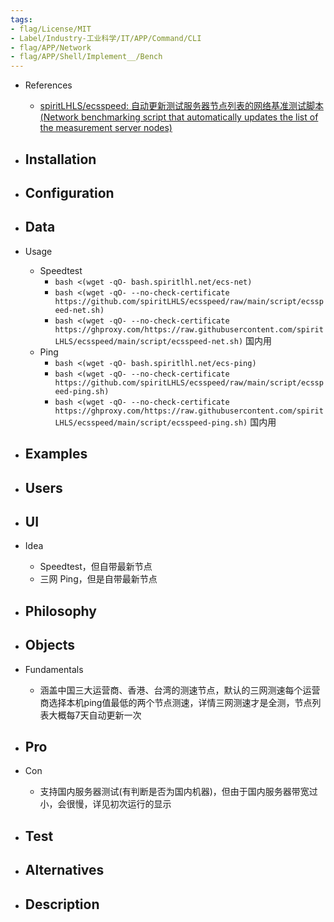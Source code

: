 ```yaml
---
tags:
- flag/License/MIT
- Label/Industry-工业科学/IT/APP/Command/CLI
- flag/APP/Network
- flag/APP/Shell/Implement__/Bench
---
```


- References
    - [spiritLHLS/ecsspeed: 自动更新测试服务器节点列表的网络基准测试脚本(Network benchmarking script that automatically updates the list of the measurement server nodes)](https://github.com/spiritLHLS/ecsspeed)

- Installation
    - 

- Configuration
    - 

- Data
    - 

- Usage
    - Speedtest
        - `bash <(wget -qO- bash.spiritlhl.net/ecs-net)`
        - `bash <(wget -qO- --no-check-certificate https://github.com/spiritLHLS/ecsspeed/raw/main/script/ecsspeed-net.sh)`
        - `bash <(wget -qO- --no-check-certificate https://ghproxy.com/https://raw.githubusercontent.com/spiritLHLS/ecsspeed/main/script/ecsspeed-net.sh)` 国内用
    - Ping
        - `bash <(wget -qO- bash.spiritlhl.net/ecs-ping)`
        - `bash <(wget -qO- --no-check-certificate https://github.com/spiritLHLS/ecsspeed/raw/main/script/ecsspeed-ping.sh)`
        - `bash <(wget -qO- --no-check-certificate https://ghproxy.com/https://raw.githubusercontent.com/spiritLHLS/ecsspeed/main/script/ecsspeed-ping.sh)` 国内用

- Examples
    - 

- Users
    - 

- UI
    - 

- Idea
    - Speedtest，但自带最新节点
    - 三网 Ping，但是自带最新节点

- Philosophy
    - 

- Objects
    - 

- Fundamentals
    - 涵盖中国三大运营商、香港、台湾的测速节点，默认的三网测速每个运营商选择本机ping值最低的两个节点测速，详情三网测速才是全测，节点列表大概每7天自动更新一次

- Pro
    - 

- Con
    - 支持国内服务器测试(有判断是否为国内机器)，但由于国内服务器带宽过小，会很慢，详见初次运行的显示

- Test
    - 

- Alternatives
    - 

- Description
    - 
